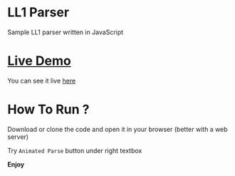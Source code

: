 # LL1 Parser
Sample LL1 parser written in JavaScript 

# [Live Demo](https://ll-1-parser.vercel.app/)
You can see it live [here](https://ll-1-parser.vercel.app/)

# How To Run ?
Download or clone the code and open it in your browser (better with a web server)

Try `Animated Parse` button under right textbox

__Enjoy__
